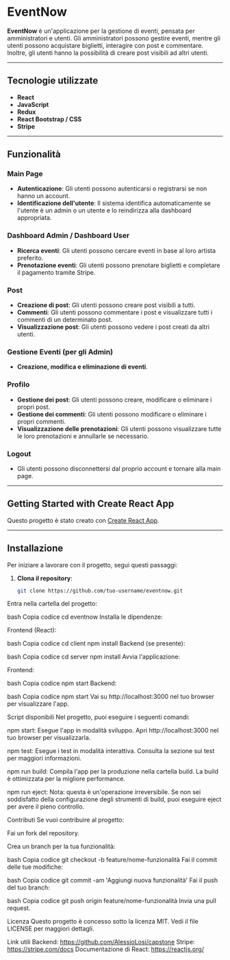 # EventNow

**EventNow** è un'applicazione per la gestione di eventi, pensata per amministratori e utenti. Gli amministratori possono gestire eventi, mentre gli utenti possono acquistare biglietti, interagire con post e commentare. Inoltre, gli utenti hanno la possibilità di creare post visibili ad altri utenti.

---

## Tecnologie utilizzate

- **React**
- **JavaScript**
- **Redux**
- **React Bootstrap / CSS**
- **Stripe**

---

## Funzionalità

### Main Page

- **Autenticazione**: Gli utenti possono autenticarsi o registrarsi se non hanno un account.
- **Identificazione dell'utente**: Il sistema identifica automaticamente se l'utente è un admin o un utente e lo reindirizza alla dashboard appropriata.

### Dashboard Admin / Dashboard User

- **Ricerca eventi**: Gli utenti possono cercare eventi in base al loro artista preferito.
- **Prenotazione eventi**: Gli utenti possono prenotare biglietti e completare il pagamento tramite Stripe.

### Post

- **Creazione di post**: Gli utenti possono creare post visibili a tutti.
- **Commenti**: Gli utenti possono commentare i post e visualizzare tutti i commenti di un determinato post.
- **Visualizzazione post**: Gli utenti possono vedere i post creati da altri utenti.

### Gestione Eventi (per gli Admin)

- **Creazione, modifica e eliminazione di eventi**.

### Profilo

- **Gestione dei post**: Gli utenti possono creare, modificare o eliminare i propri post.
- **Gestione dei commenti**: Gli utenti possono modificare o eliminare i propri commenti.
- **Visualizzazione delle prenotazioni**: Gli utenti possono visualizzare tutte le loro prenotazioni e annullarle se necessario.

### Logout

- Gli utenti possono disconnettersi dal proprio account e tornare alla main page.

---

## Getting Started with Create React App

Questo progetto è stato creato con [Create React App](https://github.com/facebook/create-react-app).

---

## Installazione

Per iniziare a lavorare con il progetto, segui questi passaggi:

1. **Clona il repository**:

   ```bash
   git clone https://github.com/tuo-username/eventnow.git
Entra nella cartella del progetto:

bash
Copia codice
cd eventnow
Installa le dipendenze:

Frontend (React):

bash
Copia codice
cd client
npm install
Backend (se presente):

bash
Copia codice
cd server
npm install
Avvia l'applicazione:

Frontend:

bash
Copia codice
npm start
Backend:

bash
Copia codice
npm start
Vai su http://localhost:3000 nel tuo browser per visualizzare l'app.

Script disponibili
Nel progetto, puoi eseguire i seguenti comandi:

npm start: Esegue l'app in modalità sviluppo.
Apri http://localhost:3000 nel tuo browser per visualizzarla.

npm test: Esegue i test in modalità interattiva.
Consulta la sezione sui test per maggiori informazioni.

npm run build: Compila l'app per la produzione nella cartella build.
La build è ottimizzata per la migliore performance.

npm run eject: Nota: questa è un'operazione irreversibile.
Se non sei soddisfatto della configurazione degli strumenti di build, puoi eseguire eject per avere il pieno controllo.

Contributi
Se vuoi contribuire al progetto:

Fai un fork del repository.

Crea un branch per la tua funzionalità:

bash
Copia codice
git checkout -b feature/nome-funzionalità
Fai il commit delle tue modifiche:

bash
Copia codice
git commit -am 'Aggiungi nuova funzionalità'
Fai il push del tuo branch:

bash
Copia codice
git push origin feature/nome-funzionalità
Invia una pull request.

Licenza
Questo progetto è concesso sotto la licenza MIT. Vedi il file LICENSE per maggiori dettagli.

Link utili
Backend: https://github.com/AlessioLosi/capstone
Stripe: https://stripe.com/docs
Documentazione di React: https://reactjs.org/
